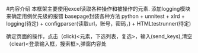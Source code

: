 #内容介绍
本框架主要使用excel读取各种操作和被操作的元素.
添加logging模块 来确定用例优先级的报错
basepage封装各种方法
python + unnitest + xlrd + logging(待定) + configparser(读取url，账号，密码，) + HTMLtestrunner(待定)

确定页面的操作，点击（click)<元素，下选列表，复选>，输入(send_keys),清空（clear)<登录输入框，搜索框>,弹窗内容处